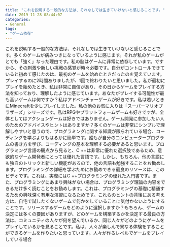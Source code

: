 ```yaml
---
title: "これを説明する一般的な方法は、それなしでは生きていけないと感じることです。"
date: 2019-11-28 08:44:07
categories:
- General
tags:
- "ゲーム依存"
---
```


これを説明する一般的な方法は、それなしでは生きていけないと感じることです。多くのゲームが病みつきになっているように感じます。それが私のゲームがとても「強く」なった理由です。私の脳はゲームに非常に依存しています。ですから、その刺激や新しい挑戦の感覚が時々必要です。自分がコントロールできていると初めて感じたのは、最初のゲームを始めたときだったのを覚えています。プレイするのに2時間ありましたが、1回で終わりたいと思いました。私が最初にプレイを始めたとき、私は非常に自信があり、その日からゲームをプレイする方法を知っており、理解したように感じています。あなたがプレイする可能性が最も高いゲームは何ですか？私はアドベンチャーゲームが好きです。私は若いときにMinecraftを少しプレイしました。私の他のお気に入りは「スーパーマリオブラザーズ」シリーズです。私はRPGやプラットフォームゲームも好きですが、全体としてはアクションゲームは好きではありません。ゲーム開発に参加したい人のためのアドバイスやヒントはありますか？多くのゲームは非常にシンプルで理解しやすいと思うので、プログラミングに関する知識が限られている場合、コーディングを学ぶよりもはるかに簡単です。誰もが自分のコンピュータープログラムの書き方を学び、コーディングの基本を理解する必要があると思います。プログラミング言語の観点から見ると、C ++は非常に優れた選択肢であるため、意欲的なゲーム開発者にとっては優れた言語です。しかし、もちろん、他の言語にも独自のトリックと新しい機能があるので、他の言語も勉強することをお勧めします。プログラミングの詳細を学ぶためにお勧めできる最良のリソースは、このビデオです。これは、実際にはC ++プログラミングの優れた入門書です。また、プログラミングにあまり興味がない場合は、プログラミング理論の内容をできるだけ多く読むことをお勧めします。これは、プログラミングの基礎に精通するための興味深く有用な演習になるためです。これらのヒントの背後にある考え方は、自宅で試したくないゲームで何かをしていることに気付かないようにすることです。リリースするゲームをどのように選択しますか？もちろん、ゲームの決定には多くの要因がありますが、どのゲームを構築するかを決定する最良の方法は、コミュニティの人々が何を望んでいるか、同じ人々がどのようにゲームをプレイしているかを見ることです。私は、人々が楽しんで異なる体験をすることができるゲームを作りたいと思っています。人々が作るレベルでゲームをプレイしている場合

